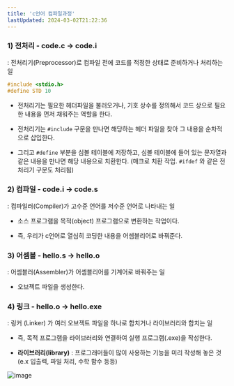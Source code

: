 ```yaml
---
title: 'c언어 컴파일과정'
lastUpdated: 2024-03-02T21:22:36
---
```


### 1) 전처리 - code.c -> code.i
: 전처리기(Preprocessor)로 컴파일 전에 코드를 적정한 상태로 준비하거나 처리하는 일

```c
#include <stdio.h> 
#define STD 10
```

- 전처리기는 필요한 헤더파일을 불러오거나, 기호 상수를 정의해서 코드 상으로 필요한 내용을 먼저 채워주는 역할을 한다.

- 전처리기는 `#include` 구문을 만나면 해당하는 헤더 파일을 찾아 그 내용을 순차적으로 삽입한다. 

- 그리고 `#define` 부분을 심볼 테이블에 저장하고, 심볼 테이블에 들어 있는 문자열과 같은 내용을 만나면 해당 내용으로 치환한다. (매크로 치환 작업. `#ifdef` 와 같은 전처리기 구문도 처리됨)
 
### 2) 컴파일 - code.i -> code.s
: 컴파일러(Compiler)가 고수준 언어를 저수준 언어로 나타내는 일

- 소스 프로그램을 목적(object) 프로그램으로 변환하는 작업이다.

- 즉, 우리가 c언어로 열심히 코딩한 내용을 어셈블리어로 바꿔준다.

### 3) 어셈블 - hello.s -> hello.o
: 어셈블러(Assembler)가 어셈블리어를 기계어로 바꿔주는 일

- 오브젝트 파일을 생성한다. 

### 4) 링크 - hello.o -> hello.exe
: 링커 (Linker) 가 여러 오브젝트 파일을 하나로 합치거나 라이브러리와 합치는 일

- 즉, 목적 프로그램을 라이브러리와 연결하여 실행 프로그램(.exe)을 작성한다.

- **라이브러리(library)** : 프로그래머들이 많이 사용하는 기능을 미리 작성해 놓은 것(e.x 입출력, 파일 처리, 수학 함수 등등)

![image](https://user-images.githubusercontent.com/81006587/234717678-13eec145-a56c-43c1-b046-cd3b8ed032ae.png)
